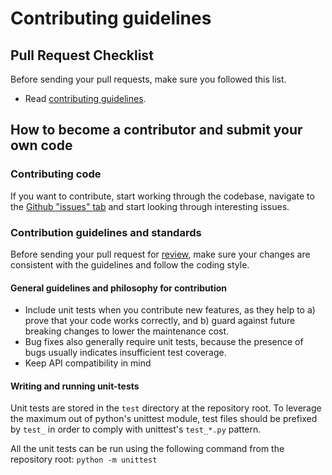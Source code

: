 # Contributing guidelines

## Pull Request Checklist

Before sending your pull requests, make sure you followed this list.

- Read [contributing guidelines](CONTRIBUTING.md).

## How to become a contributor and submit your own code


### Contributing code

If you want to contribute, start working through the codebase,
navigate to the
[Github "issues" tab](https://github.com/benoitmartin88/pytorch-trainer/issues) and start
looking through interesting issues. 


### Contribution guidelines and standards

Before sending your pull request for
[review](https://github.com/benoitmartin88/pytorch-trainer/pulls),
make sure your changes are consistent with the guidelines and follow the coding style.

#### General guidelines and philosophy for contribution

*   Include unit tests when you contribute new features, as they help to a)
    prove that your code works correctly, and b) guard against future breaking
    changes to lower the maintenance cost.
*   Bug fixes also generally require unit tests, because the presence of bugs
    usually indicates insufficient test coverage.
*   Keep API compatibility in mind


#### Writing and running unit-tests

Unit tests are stored in the `test` directory at the repository root.
To leverage the maximum out of python's unittest module, test files should be prefixed 
by `test_` in order to comply with unittest's `test_*.py` pattern.


All the unit tests can be run using the following command from the repository root: 
`python -m unittest`
